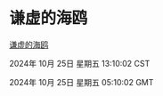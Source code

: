 # 谦虚的海鸥
[谦虚的海鸥](http://219.139.199.238:56308/qxdho/course/base/hotlink/index.php)

2024年 10月 25日 星期五 13:10:02 CST

2024年 10月 25日 星期五 05:10:02 GMT
